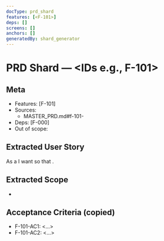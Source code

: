```yaml
---
docType: prd_shard
features: [<F-101>]
deps: []
screens: []
anchors: []
generatedBy: shard_generator
---
```


# PRD Shard — <IDs e.g., F-101>

## Meta
- Features: [F-101]
- Sources:
  - MASTER_PRD.md#f-101-<anchor>
- Deps: [F-000]
- Out of scope: <deferrals>

## Extracted User Story
As a <user> I want <capability> so that <benefit>.

## Extracted Scope
- <bullets>

## Acceptance Criteria (copied)
- F-101-AC1: <...>
- F-101-AC2: <...>

